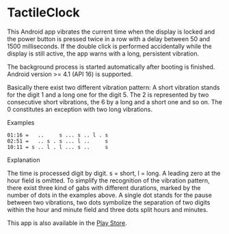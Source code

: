 TactileClock
============

This Android app vibrates the current time when the display is locked and the power button is
pressed twice in a row with a delay between 50 and 1500 milliseconds. If the double click is
performed accidentally while the display is still active, the app warns with a long, persistent
vibration.

The background process is started automatically after booting is finished. Android version >= 4.1
(API 16) is supported.

Basically there exist two different vibration pattern: A short vibration stands for the digit 1 and
a long one for the digit 5. The 2 is represented by two consecutive short vibrations, the 6 by a
long and a short one and so on. The 0 constitutes an exception with two long vibrations.

Examples

```
01:16 =   ..     s ... s .. l . s
02:51 =   .. s . s ... l ..     s
10:11 = s .. l . l ... s ..     s
```

Explanation

The time is processed digit by digit. s = short, l = long. A leading zero at the hour field is
omitted. To simplify the recognition of the vibration pattern, there exist three kind of gabs with
different durations, marked by the number of dots in the examples above. A single dot stands for the
pause between two vibrations, two dots symbolize the separation of two digits within the hour and
minute field and three dots split hours and minutes.

This app is also available in the [Play Store](https://play.google.com/store/apps/details?id=de.eric_scheibler.tactileclock&hl=en).

